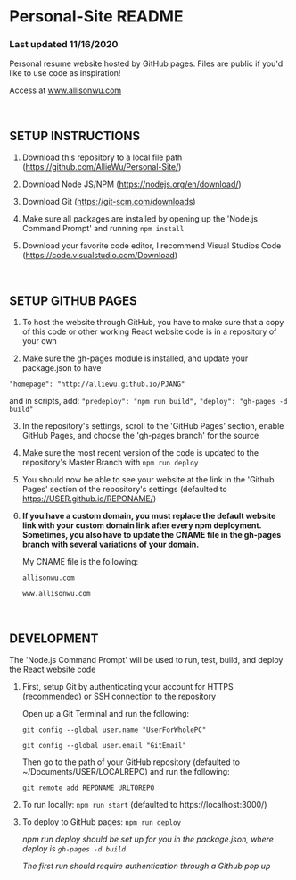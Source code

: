 # Personal-Site README
### Last updated 11/16/2020
Personal resume website hosted by GitHub pages.
Files are public if you'd like to use code as inspiration!

Access at www.allisonwu.com 

<br/>

## SETUP INSTRUCTIONS
1. Download this repository to a local file path (https://github.com/AllieWu/Personal-Site/)

2. Download Node JS/NPM (https://nodejs.org/en/download/)

3. Download Git (https://git-scm.com/downloads)

4. Make sure all packages are installed by opening up the 'Node.js Command Prompt' and running
    ```npm install```

5. Download your favorite code editor, I recommend Visual Studios Code (https://code.visualstudio.com/Download)

<br/>

## SETUP GITHUB PAGES 
1. To host the website through GitHub, you have to make sure that a copy of this code or other working React website code is in a repository of your own

2. Make sure the gh-pages module is installed, and update your package.json to have

```"homepage": "http://alliewu.github.io/PJANG"```

and in scripts, add:
```"predeploy": "npm run build",```
```"deploy": "gh-pages -d build" ```

3. In the repository's settings, scroll to the 'GitHub Pages' section, enable GitHub Pages, and choose the 'gh-pages branch' for the source

4. Make sure the most recent version of the code is updated to the repository's Master Branch with ```npm run deploy```

5. You should now be able to see your website at the link in the 'Github Pages' section of the repository's settings (defaulted to https://USER.github.io/REPONAME/)

6. **If you have a custom domain, you must replace the default website link with your custom domain link after every npm deployment. Sometimes, you also have to update the CNAME file in the gh-pages branch with several variations of your domain.**

    My CNAME file is the following: 

    ```allisonwu.com ```

    ```www.allisonwu.com```
    
 <br/>

## DEVELOPMENT
The 'Node.js Command Prompt' will be used to run, test, build, and deploy the React website code

1. First, setup Git by authenticating your account for HTTPS (recommended) or SSH connection to the repository


    Open up a Git Terminal and run the following:

    ```git config --global user.name "UserForWholePC"```

    ```git config --global user.email "GitEmail"```


    Then go to the path of your GitHub repository (defaulted to ~/Documents/USER/LOCALREPO) and run the following:

    ```git remote add REPONAME URLTOREPO```


2. To run locally: ```npm run start``` (defaulted to https://localhost:3000/)

3. To deploy to GitHub pages: ```npm run deploy```

    *npm run deploy should be set up for you in the package.json, where deploy is ```gh-pages -d build```*

    *The first run should require authentication through a Github pop up*

<br/>
  
